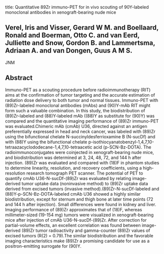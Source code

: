 title: Quantitative 89Zr immuno-PET for in vivo scouting of 90Y-labeled monoclonal antibodies in xenograft-bearing nude mice

## Verel, Iris and Visser, Gerard W M. and Boellaard, Ronald and Boerman, Otto C. and van Eerd, Julliette and Snow, Gordon B. and Lammertsma, Adriaan A. and van Dongen, Guus A M S.
JNM


## Abstract
Immuno-PET as a scouting procedure before radioimmunotherapy (RIT) aims at the confirmation of tumor targeting and the accurate estimation of radiation dose delivery to both tumor and normal tissues. Immuno-PET with (89)Zr-labeled monoclonal antibodies (mAbs) and (90)Y-mAb RIT might form such a valuable combination. In this study, the biodistribution of (89)Zr-labeled and (88)Y-labeled mAb ((88)Y as substitute for (90)Y) was compared and the quantitative imaging performance of (89)Zr immuno-PET was evaluated.Chimeric mAb (cmAb) U36, directed against an antigen preferentially expressed in head and neck cancer, was labeled with (89)Zr using the bifunctional chelate N-succinyldesferrioxamine B (N-sucDf) and with (88)Y using the bifunctional chelate p-isothiocyanatobenzyl-1,4,7,10-tetraazacyclododecane-1,4,7,10-tetraacetic acid (p-SCN-Bz-DOTA). The radioimmunoconjugates were coinjected in xenograft-bearing nude mice, and biodistribution was determined at 3, 24, 48, 72, and 144 h after injection. (89)Zr was evaluated and compared with (18)F in phantom studies to determine linearity, resolution, and recovery coefficients, using a high-resolution research tomograph PET scanner. The potential of PET to quantify cmAb U36-N-sucDf-(89)Zr was evaluated by relating image-derived tumor uptake data (noninvasive method) to (89)Zr uptake data derived from excised tumors (invasive method).(89)Zr-N-sucDf-labeled and (88)Y-p-SCN-Bz-DOTA-labeled cmAb U36 showed a highly similar biodistribution, except for sternum and thigh bone at later time points (72 and 144 h after injection). Small differences were found in kidney and liver. Imaging performance of (89)Zr approximates that of (18)F, whereas millimeter-sized (19-154 mg) tumors were visualized in xenograft-bearing mice after injection of cmAb U36-N-sucDf-(89)Zr. After correction for partial-volume effects, an excellent correlation was found between image-derived (89)Zr tumor radioactivity and gamma-counter (89)Zr values of excised tumors (R(2) = 0.79).The similar biodistribution and the favorable imaging characteristics make (89)Zr a promising candidate for use as a positron-emitting surrogate for (90)Y.

